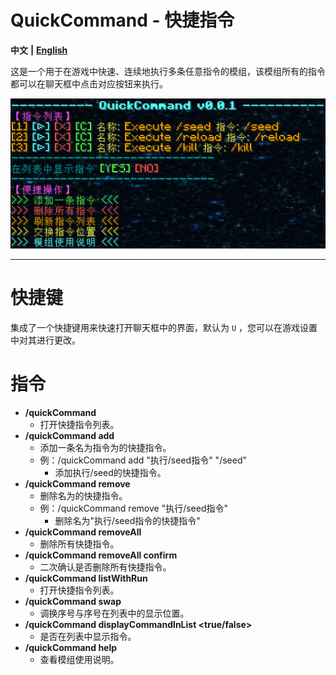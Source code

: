 # QuickCommand - 快捷指令
**中文** **|** [**English**](README_en.md)

这是一个用于在游戏中快速、连续地执行多条任意指令的模组，该模组所有的指令都可以在聊天框中点击对应按钮来执行。

![zh_cn_example_img](src/main/resources/assets/quickcommand/img/zh_cn_example_img.png)

---



# 快捷键

集成了一个快捷键用来快速打开聊天框中的界面，默认为 `U` ，您可以在游戏设置中对其进行更改。



# 指令

- **/quickCommand**
  - 打开快捷指令列表。
- **/quickCommand add <name> <command>**
  - 添加一条名为<name>指令为<command>的快捷指令。
  - 例：/quickCommand add "执行/seed指令" "/seed" 
    - 添加执行/seed的快捷指令。
- **/quickCommand remove <name>**
  - 删除名为<name>的快捷指令。
  - 例：/quickCommand remove "执行/seed指令"
    - 删除名为"执行/seed指令的快捷指令"
- **/quickCommand removeAll**
  - 删除所有快捷指令。
- **/quickCommand removeAll confirm**
  - 二次确认是否删除所有快捷指令。
- **/quickCommand listWithRun**
  - 打开快捷指令列表。
- **/quickCommand swap <index1> <index2>**
  - 调换序号<index1>与序号<index2>在列表中的显示位置。
- **/quickCommand displayCommandInList <true/false>**
  - 是否在列表中显示指令。
- **/quickCommand help**
  - 查看模组使用说明。
